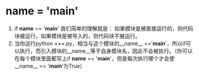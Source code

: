 # __name__ = '__main__'
1. if __name__ == '__main__' 我们简单的理解就是： 如果模块是被直接运行的，则代码块被运行，如果模块是被导入的，则代码块不被运行。
2. 当你运行python ×××.py，相当与这个模块的__name__ =='__main__'，所以if可以执行，而引入模块的__name__等于自身模块名，因此不会被执行。（你可以在每个模块里面都写上if __name__ == '__main__'，但是每次执行哪个才会使__name__ == '__main__'为True）